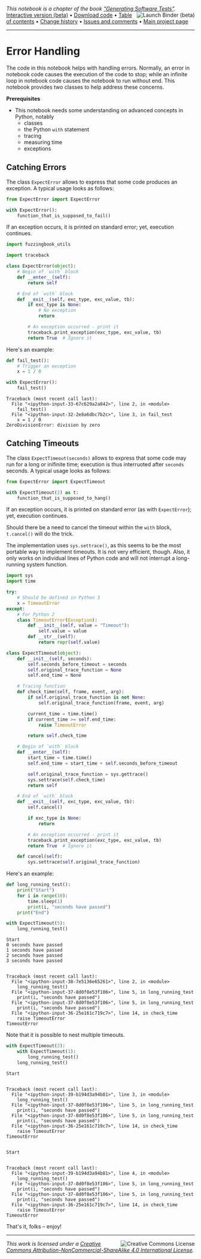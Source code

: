 
_This notebook is a chapter of the book ["Generating Software Tests"](https://uds-se.github.io/fuzzingbook/Main.html)._ <br>
<a href="https://mybinder.org/v2/gh/uds-se/fuzzingbook/master?filepath=notebooks/ExpectError.ipynb"><img style="float:right" src="https://mybinder.org/badge.svg" alt="Launch Binder (beta)"></a>
[Interactive version (beta)](https://mybinder.org/v2/gh/uds-se/fuzzingbook/master?filepath=notebooks/ExpectError.ipynb) • 
[Download code](https://uds-se.github.io/fuzzingbook/code/ExpectError.py) • 
[Table of contents](https://uds-se.github.io/fuzzingbook/Main.html) • 
[Change history](https://github.com/uds-se/fuzzingbook/commits/master/notebooks/ExpectError.ipynb) • 
[Issues and comments](https://github.com/uds-se/fuzzingbook/issues) • 
[Main project page](https://github.com/uds-se/fuzzingbook/)
<hr>

# Error Handling

The code in this notebook helps with handling errors.  Normally, an error in  notebook code causes the execution of the code to stop; while an infinite loop in notebook code causes the notebook to run without end.  This notebook provides two classes to help address these concerns.

**Prerequisites**

* This notebook needs some understanding on advanced concepts in Python, notably 
    * classes
    * the Python `with` statement
    * tracing
    * measuring time
    * exceptions

## Catching Errors

The class `ExpectError` allows to express that some code produces an exception.  A typical usage looks as follows:

```Python
from ExpectError import ExpectError

with ExpectError():
    function_that_is_supposed_to_fail()
```

If an exception occurs, it is printed on standard error; yet, execution continues.


```python
import fuzzingbook_utils
```


```python
import traceback
```


```python
class ExpectError(object):
    # Begin of `with` block
    def __enter__(self):
        return self

    # End of `with` block
    def __exit__(self, exc_type, exc_value, tb):
        if exc_type is None:
            # No exception
            return

        # An exception occurred - print it
        traceback.print_exception(exc_type, exc_value, tb)
        return True  # Ignore it
```

Here's an example:


```python
def fail_test():
    # Trigger an exception
    x = 1 / 0
```


```python
with ExpectError():
    fail_test()
```

    Traceback (most recent call last):
      File "<ipython-input-33-67c629a2a842>", line 2, in <module>
        fail_test()
      File "<ipython-input-32-2e8a6dbc7b2c>", line 3, in fail_test
        x = 1 / 0
    ZeroDivisionError: division by zero


## Catching Timeouts

The class `ExpectTimeout(seconds)` allows to express that some code may run for a long or inifinite time; execution is thus interruoted after `seconds` seconds.  A typical usage looks as follows:

```Python
from ExpectError import ExpectTimeout

with ExpectTimeout(2) as t:
    function_that_is_supposed_to_hang()
```

If an exception occurs, it is printed on standard error (as with `ExpectError`); yet, execution continues.

Should there be a need to cancel the timeout within the `with` block, `t.cancel()` will do the trick.

The implementation uses `sys.settrace()`, as this seems to be the most portable way to implement timeouts.  It is not very efficient, though.  Also, it only works on individual lines of Python code and will not interrupt a long-running system function.


```python
import sys
import time
```


```python
try:
    # Should be defined in Python 3
    x = TimeoutError
except:
    # For Python 2
    class TimeoutError(Exception):
        def __init__(self, value = "Timeout"):
            self.value = value
        def __str__(self):
            return repr(self.value)
```


```python
class ExpectTimeout(object):
    def __init__(self, seconds):
        self.seconds_before_timeout = seconds
        self.original_trace_function = None
        self.end_time = None

    # Tracing function
    def check_time(self, frame, event, arg):
        if self.original_trace_function is not None:
            self.original_trace_function(frame, event, arg)

        current_time = time.time()
        if current_time >= self.end_time:
            raise TimeoutError

        return self.check_time

    # Begin of `with` block
    def __enter__(self):
        start_time = time.time()
        self.end_time = start_time + self.seconds_before_timeout

        self.original_trace_function = sys.gettrace()
        sys.settrace(self.check_time)
        return self

    # End of `with` block
    def __exit__(self, exc_type, exc_value, tb):
        self.cancel()

        if exc_type is None:
            return

        # An exception occurred - print it
        traceback.print_exception(exc_type, exc_value, tb)
        return True  # Ignore it

    def cancel(self):
        sys.settrace(self.original_trace_function)
```

Here's an example:


```python
def long_running_test():
    print("Start")
    for i in range(10):
        time.sleep(1)
        print(i, "seconds have passed")
    print("End")
```


```python
with ExpectTimeout(5):
    long_running_test()
```

    Start
    0 seconds have passed
    1 seconds have passed
    2 seconds have passed
    3 seconds have passed


    Traceback (most recent call last):
      File "<ipython-input-38-7e5136e65261>", line 2, in <module>
        long_running_test()
      File "<ipython-input-37-8d0f8e53f106>", line 5, in long_running_test
        print(i, "seconds have passed")
      File "<ipython-input-37-8d0f8e53f106>", line 5, in long_running_test
        print(i, "seconds have passed")
      File "<ipython-input-36-25e161c719c7>", line 14, in check_time
        raise TimeoutError
    TimeoutError


Note that it is possible to nest multiple timeouts.


```python
with ExpectTimeout(2):
    with ExpectTimeout(1):
        long_running_test()
    long_running_test()
```

    Start


    Traceback (most recent call last):
      File "<ipython-input-39-b194d3a94b81>", line 3, in <module>
        long_running_test()
      File "<ipython-input-37-8d0f8e53f106>", line 5, in long_running_test
        print(i, "seconds have passed")
      File "<ipython-input-37-8d0f8e53f106>", line 5, in long_running_test
        print(i, "seconds have passed")
      File "<ipython-input-36-25e161c719c7>", line 14, in check_time
        raise TimeoutError
    TimeoutError


    Start


    Traceback (most recent call last):
      File "<ipython-input-39-b194d3a94b81>", line 4, in <module>
        long_running_test()
      File "<ipython-input-37-8d0f8e53f106>", line 5, in long_running_test
        print(i, "seconds have passed")
      File "<ipython-input-37-8d0f8e53f106>", line 5, in long_running_test
        print(i, "seconds have passed")
      File "<ipython-input-36-25e161c719c7>", line 14, in check_time
        raise TimeoutError
    TimeoutError


That's it, folks – enjoy!

<hr>

<img style="float:right" src="https://i.creativecommons.org/l/by-nc-sa/4.0/88x31.png" alt="Creative Commons License">

_This work is licensed under a [Creative Commons Attribution-NonCommercial-ShareAlike 4.0 International License](http://creativecommons.org/licenses/by-nc-sa/4.0/)._<br>
